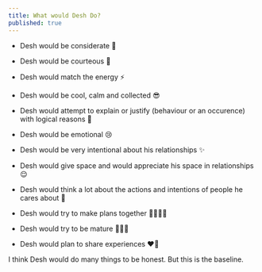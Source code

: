 ```yaml
---
title: What would Desh Do?
published: true
---
```


* Desh would be considerate 🧐

* Desh would be courteous 🤝

* Desh would match the energy ⚡️

* Desh would be cool, calm and collected  😎

* Desh would attempt to explain or justify (behaviour or an occurence) with logical reasons  🧠

* Desh would be emotional  😢

* Desh would be very intentional about his relationships ✨

* Desh would give space and would appreciate his space in relationships  😌

* Desh would think a lot about the actions and intentions of people he cares about 🤔

* Desh would try to make plans together 💃🏽🕺🏽

* Desh would try to be mature 🧘🏽‍♂️

* Desh would plan to share experiences ❤️‍🔥

I think Desh would do many things to be honest. But this is the baseline. 
